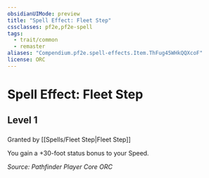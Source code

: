 ```yaml
---
obsidianUIMode: preview
title: "Spell Effect: Fleet Step"
cssclasses: pf2e,pf2e-spell
tags:
  - trait/common
  - remaster
aliases: "Compendium.pf2e.spell-effects.Item.ThFug45WHkQQXcoF"
license: ORC
---
```

# Spell Effect: Fleet Step
## Level 1
### 






Granted by [[Spells/Fleet Step|Fleet Step]]

You gain a +30-foot status bonus to your Speed.

*Source: Pathfinder Player Core*
*ORC*